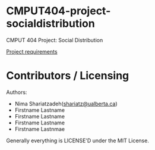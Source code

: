 CMPUT404-project-socialdistribution
===================================

CMPUT 404 Project: Social Distribution

[Project requirements](https://github.com/uofa-cmput404/project-socialdistribution/blob/master/project.org) 

Contributors / Licensing
========================

Authors:
    
* Nima Shariatzadeh(shariatz@ualberta.ca)
* Firstname Lastname
* Firstname Lastname
* Firstname Lastname
* Firstname Lastnmae

Generally everything is LICENSE'D under the MIT License.
